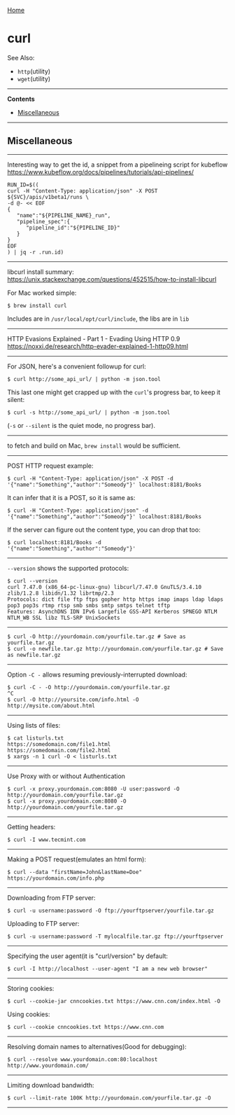 [Home](Readme.md)
# curl

See Also:

  - `http`(utility)
  - `wget`(utility)

---

**Contents**

- [Miscellaneous](Curl.md#miscellaneous)

---

## Miscellaneous

---

Interesting way to get the id, a snippet from a pipelineing script for kubeflow
https://www.kubeflow.org/docs/pipelines/tutorials/api-pipelines/

    RUN_ID=$((
    curl -H "Content-Type: application/json" -X POST ${SVC}/apis/v1beta1/runs \
    -d @- << EOF
    {
       "name":"${PIPELINE_NAME}_run",
       "pipeline_spec":{
          "pipeline_id":"${PIPELINE_ID}"
       }
    }
    EOF
    ) | jq -r .run.id)
    


---

libcurl install summary:
https://unix.stackexchange.com/questions/452515/how-to-install-libcurl

For Mac worked simple:

    $ brew install curl

Includes are in `/usr/local/opt/curl/include`, the libs are in `lib`

---

HTTP Evasions Explained - Part 1 - Evading Using HTTP 0.9 
https://noxxi.de/research/http-evader-explained-1-http09.html

---

For JSON, here's a convenient followup for curl:

    $ curl http://some_api_url/ | python -m json.tool
   
This last one might get crapped up with the ```curl```'s progress bar, to keep it silent:
    
    $ curl -s http://some_api_url/ | python -m json.tool

(`-s` or `--silent` is the quiet mode, no progress bar).
    
---

to fetch and build on Mac, `brew install` would be sufficient. 

---

POST HTTP request example:

    $ curl -H "Content-Type: application/json" -X POST -d '{"name":"Something","author":"Someody"}' localhost:8181/Books

It can infer that it is a POST, so it is same as:

    $ curl -H "Content-Type: application/json" -d '{"name":"Something","author":"Someody"}' localhost:8181/Books

If the server can figure out the content type, you can drop that too:

    $ curl localhost:8181/Books -d '{"name":"Something","author":"Someody"}'

---

`--version` shows the supported protocols:
    
    $ curl --version
    curl 7.47.0 (x86_64-pc-linux-gnu) libcurl/7.47.0 GnuTLS/3.4.10 zlib/1.2.8 libidn/1.32 librtmp/2.3
    Protocols: dict file ftp ftps gopher http https imap imaps ldap ldaps pop3 pop3s rtmp rtsp smb smbs smtp smtps telnet tftp
    Features: AsynchDNS IDN IPv6 Largefile GSS-API Kerberos SPNEGO NTLM NTLM_WB SSL libz TLS-SRP UnixSockets
    
---
    
    $ curl -O http://yourdomain.com/yourfile.tar.gz # Save as yourfile.tar.gz
    $ curl -o newfile.tar.gz http://yourdomain.com/yourfile.tar.gz # Save as newfile.tar.gz

---
      
Option `-C -` allows resuming previously-interrupted download:

    $ curl -C - -O http://yourdomain.com/yourfile.tar.gz
    ^C
    $ curl -O http://yoursite.com/info.html -O http://mysite.com/about.html
     
---

Using lists of files:
      
    $ cat listurls.txt
    https://somedomain.com/file1.html
    https://somedomain.com/file2.html
    $ xargs -n 1 curl -O < listurls.txt
    
---     

Use Proxy with or without Authentication

    $ curl -x proxy.yourdomain.com:8080 -U user:password -O http://yourdomain.com/yourfile.tar.gz
    $ curl -x proxy.yourdomain.com:8080 -O http://yourdomain.com/yourfile.tar.gz
    
---
    
Getting headers:

    $ curl -I www.tecmint.com
    
---
    
Making a POST request(emulates an html form):

    $ curl --data "firstName=John&lastName=Doe" https://yourdomain.com/info.php

---
    
Downloading from FTP server:

    $ curl -u username:password -O ftp://yourftpserver/yourfile.tar.gz
    
Uploading to FTP server:

    $ curl -u username:password -T mylocalfile.tar.gz ftp://yourftpserver
    
---
    
Specifying the user agent(it is "curl/version" by default:

    $ curl -I http://localhost --user-agent "I am a new web browser"
    
---
    
Storing cookies:

    $ curl --cookie-jar cnncookies.txt https://www.cnn.com/index.html -O
     
Using cookies:

    $ curl --cookie cnncookies.txt https://www.cnn.com
    
---
    
Resolving domain names to alternatives(Good for debugging):

    $ curl --resolve www.yourdomain.com:80:localhost http://www.yourdomain.com/
    
---

Limiting download bandwidth:

    $ curl --limit-rate 100K http://yourdomain.com/yourfile.tar.gz -O
    
---
